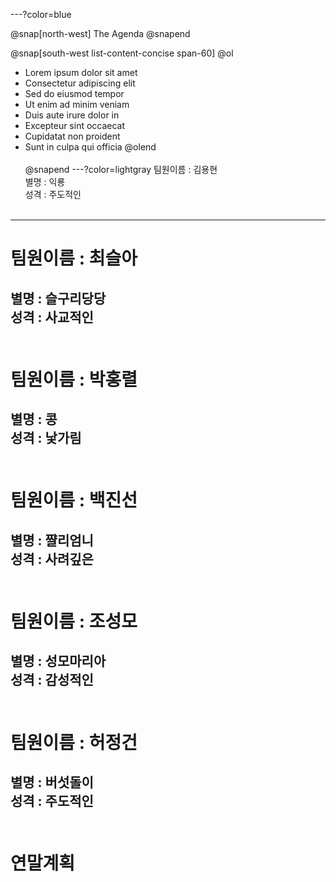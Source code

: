 ---?color=blue

@snap[north-west]
The Agenda
@snapend

@snap[south-west list-content-concise span-60]
@ol[](false)
- Lorem ipsum dolor sit amet
- Consectetur adipiscing elit
- Sed do eiusmod tempor
- Ut enim ad minim veniam
- Duis aute irure dolor in
- Excepteur sint occaecat
- Cupidatat non proident
- Sunt in culpa qui officia
@olend
<br><br>
@snapend
---?color=lightgray
팀원이름 : 김용현<br>
별명 : 익룡<br>
성격 : 주도적인<br><br>
---
# 팀원이름 : 최슬아<br>
별명 : 슬구리당당<br>
성격 : 사교적인<br><br>
---
# 팀원이름 : 박홍렬<br>
별명 : 콩<br>
성격 : 낯가림<br><br>
---
# 팀원이름 : 백진선<br>
별명 : 쨜리엄니<br>
성격 : 사려깊은<br><br>
---
# 팀원이름 : 조성모<br>
별명 : 성모마리아<br>
성격 : 감성적인<br><br>
---
# 팀원이름 : 허정건<br>
별명 : 버섯돌이<br>
성격 : 주도적인<br><br>
---
# 연말계획
